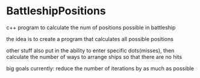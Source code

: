 # BattleshipPositions
c++ program to calculate the num of positions possible in battleship

the idea is to create a program that calculates all possible positions

other stuff
  also put in the ability to enter specific dots(misses), then calculate the number of ways to arrange ships so that there are no hits

big goals currently:
reduce the number of iterations by as much as possible
